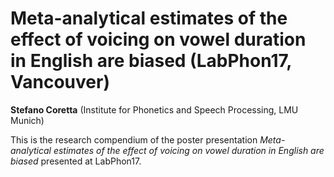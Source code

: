 # Meta-analytical estimates of the effect of voicing on vowel duration in English are biased (LabPhon17, Vancouver)

**Stefano Coretta** (Institute for Phonetics and Speech Processing, LMU Munich)

This is the research compendium of the poster presentation *Meta-analytical estimates of the effect of voicing on vowel duration in English are biased* presented at LabPhon17.
